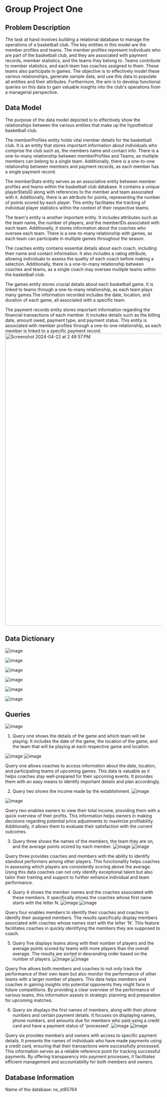 # Group Project One


## Problem Description
The task at hand involves building a relational database to manage the operations of a basketball club. The key entities in this model are the member profiles and teams. The member profiles represent individuals who are part of the basketball club, and they are associated with payment records, member statistics, and the teams they belong to. Teams contribute to member statistics, and each team has coaches assigned to them. These teams also participate in games. The objective is to effectively model these various relationships, generate sample data, and use this data to populate all entities and their attributes. Furthermore, the aim is to develop functional queries on this data to gain valuable insights into the club's operations from a managerial perspective.

## Data Model
The purpose of the data model depicted is to effectively show the relationships between the various entities that make up the hypothetical basketball club. 

The memberProfiles entity holds vital member details for the basketball club. It is an entity that stores important information about individuals who comprise the club such as, the members name and contact info. There is a one-to-many relationship between memberProfiles and Teams, as multiple members can belong to a single team. Additionally, there is a one-to-one relationship between members and payment records, as each member has a single payment record.

The memberStats entity serves as an associative entity between member profiles and teams within the basketball club database. It contains a unique playerStatsID along with references to the member and team associated with it. Additionally, there is an attribute for points, representing the number of points scored by each player. This entity facilitates the tracking of individual player statistics within the context of their respective teams.

The team's entity is another important entity. It includes attributes such as the team name, the number of players, and the memberIDs associated with each team. Additionally, it stores information about the coaches who oversee each team. There is a one-to-many relationship with games, as each team can participate in multiple games throughout the season.

The coaches entity contains essential details about each coach, including their name and contact information. It also includes a rating attribute, allowing individuals to assess the quality of each coach before making a selection. Additionally, there is a one-to-many relationship between coaches and teams, as a single coach may oversee multiple teams within the basketball club.

The games entity stores crucial details about each basketball game. It is linked to teams through a one-to-many relationship, as each team plays many games.The information recorded includes the date, location, and duration of each game, all associated with a specific team.

The payment records entity stores important information regarding the financial transactions of each member. It includes details such as the billing date, amount owed, payment type, and payment status. This entity is associated with member profiles through a one-to-one relationship, as each member is linked to a specific payment record.
<img width="941" alt="Screenshot 2024-04-22 at 2 49 57 PM" src="https://github.com/shriyatummalapalli/Group-Project-One/assets/167737199/12c2a3a3-a08e-42a7-9043-5ccce81ea550">


## Data Dictionary
![image](https://github.com/shriyatummalapalli/Group-Project-One/assets/167737199/35beb05a-10c6-4910-8c21-084d05ef091c)

![image](https://github.com/shriyatummalapalli/Group-Project-One/assets/167737199/00169132-8d1a-4b07-856b-2832cde069d2)

![image](https://github.com/shriyatummalapalli/Group-Project-One/assets/167737199/c2610644-1046-4e6a-8188-2a53527e25f2)

![image](https://github.com/shriyatummalapalli/Group-Project-One/assets/167737199/cdc1806b-d701-4b84-85c3-3e9b632ea2f2)

![image](https://github.com/shriyatummalapalli/Group-Project-One/assets/167737199/ca8b74df-3c31-4da9-b1ed-7eb421432f7e)

![image](https://github.com/shriyatummalapalli/Group-Project-One/assets/167737199/291e0e8f-c07f-48d7-8543-b4d214186096)


## Queries
![image](https://github.com/shriyatummalapalli/Group-Project-One/assets/167737199/b0897067-8086-4ba0-bb35-6147d10e21f1)

1) Query one shows the details of the game and which team will be playing. It includes the date of the game, the location of the game, and the team that will be playing at each respective game and location.

![image](https://github.com/shriyatummalapalli/Group-Project-One/assets/167737199/710d61b3-29f3-46b9-a135-d8d6ad4a6fc7)
![image](https://github.com/shriyatummalapalli/Group-Project-One/assets/167737199/a60dbd86-9710-44b7-b55d-96b2e13edad9)

Query one allows coaches to access information about the date, location, and participating teams of upcoming games. This data is valuable as it helps coaches stay well-prepared for their upcoming events. It provides them with an easy means to identify important details and plan accordingly.

2) Query two shows the income made by the establishment. 
![image](https://github.com/shriyatummalapalli/Group-Project-One/assets/167737199/cc1447bd-ca87-4b23-9b09-75f8e6cb41f7)

![image](https://github.com/shriyatummalapalli/Group-Project-One/assets/167737199/8c8976db-06bb-4807-9ab5-3d9f83a3120f)

Query two enables owners to view their total income, providing them with a quick overview of their profits. This information helps owners in making decisions regarding potential price adjustments to maximize profitability. Additionally, it allows them to evaluate their satisfaction with the current outcomes.

3) Query three shows the names of the members, the team they are on, and the average points scored by each member. 
![image](https://github.com/shriyatummalapalli/Group-Project-One/assets/167737199/d9d2420d-bc11-49e4-8f46-6f2b7d120bd1)
![image](https://github.com/shriyatummalapalli/Group-Project-One/assets/167737199/e07f7272-44e4-44ce-94f4-02ed410f0440)

Query three provides coaches and members with the ability to identify standout performers among other players. This functionality helps coaches in assessing which players are consistently scoring above the average. Using this data coaches can not only identify exceptional talent but also tailor their training and support to further enhance individual and team performance.

4) Query 4 shows the member names and the coaches associated with these members. It specifically shows the coaches whose first name starts with the letter N. 
![image](https://github.com/shriyatummalapalli/Group-Project-One/assets/167737199/8ce953c5-7e55-4107-8c27-7f3bf61053cb)
![image](https://github.com/shriyatummalapalli/Group-Project-One/assets/167737199/3a1efdee-3bd5-480d-9a37-868419d004b1)

Query four enables members to identify their coaches and coaches to identify their assigned members. The results specifically display members associated with coaches whose names start with the letter 'N'. This feature facilitates coaches in quickly identifying the members they are supposed to coach.

5) Query five displays teams along with their number of players and the average points scored by teams with more players than the overall average. The results are sorted in descending order based on the number of players.
![image](https://github.com/shriyatummalapalli/Group-Project-One/assets/167737199/4208ac42-9418-4c24-b679-aa8436a71777)
![image](https://github.com/shriyatummalapalli/Group-Project-One/assets/167737199/e7acded5-c1f4-4737-babd-25c69a8c2884)

Query five allows both members and coaches to not only track the performance of their own team but also monitor the performance of other teams with a larger number of players. This data helps members and coaches in gaining insights into potential opponents they might face in future competitions. By providing a clear overview of the performance of various teams, this information assists in strategic planning and preparation for upcoming matches.

6) Query six displays the first names of members, along with their phone numbers and certain payment details. It focuses on displaying names, phone numbers, and amounts due for members who paid using a credit card and have a payment status of 'processed'.
![image](https://github.com/shriyatummalapalli/Group-Project-One/assets/167737199/53ff6b17-6936-46c9-a175-47ff8a867c02)
![image](https://github.com/shriyatummalapalli/Group-Project-One/assets/167737199/3350648e-def0-4345-ba36-813cf8d71e11)

Query six provides members and owners with access to specific payment details. It presents the names of individuals who have made payments using a credit card, ensuring that their transactions were successfully processed. This information serves as a reliable reference point for tracking successful payments. By offering transparency into payment processes, it facilitates efficient management and accountability for both members and owners.

## Database Information
Name of the database: ns_st85764





















